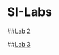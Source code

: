 # SI-Labs

##[Lab 2](https://github.com/LordOfNightmares/SI-Labs/tree/master/Lab%202)

##[Lab 3](https://github.com/LordOfNightmares/SI-Labs/tree/master/Lab%203)